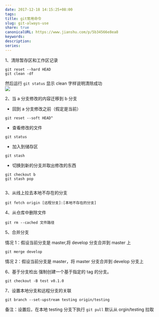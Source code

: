```yaml
---  
date: 2017-12-18 14:15:25+08:00  
tags:   
title: git常用命令  
slug: git-always-use  
share: true  
canonicalURL: https://www.jianshu.com/p/5b34566e8ea8  
keywords:   
description:   
series:   
---  
```

  
1、清除暂存区和工作区记录  
```  
git reset --hard HEAD   
git clean -df  
```  
然后运行 `git status` 显示 clean 字样说明清除成功  
![](/images/20231208091276no1.webp)  
  
2、当 a 分支修改的内容迁移到 b 分支  
  
* 回到 a 分支修改之前（假定是当前）  
```  
git reset --soft HEAD^  
```  
  
* 查看修改的文件  
```  
git status  
```  
  
* 加入到储存区  
```  
git stash  
```  
  
* 切换到新的分支并取出修改的东西  
```  
git checkout b  
git stash pop  
  
```  
  
3、从线上拉去本地不存在的分支  
  
```  
git fetch origin [远程分支]:[本地不存在的分支]  
```  
  
4、从仓库中删除文件  
```  
git rm --cached 文件路径  
```  
  
5、合并分支  
  
情况 1：假设当前分支是 master,将 develop 分支合并到 master 上  
  
```  
git merge develop  
```  
情况 2：假设当前分支是 master，将 master 分支合并到 develop 分支上  
  
6、基于分支检出 强制创建一个基于指定的 tag 的分支。  
```  
git checkout -B test v0.1.0  
```  
  
  
7、设置本地分支和远程分支的关联  
```  
git branch --set-upstream testing origin/testing  
```  
备注：设置后，在本地 testing 分支下执行 `git pull` 默认从 orgin/testing 拉取